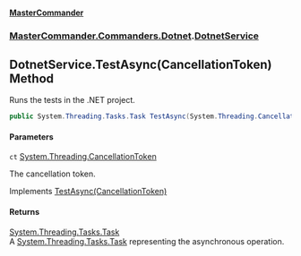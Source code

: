 #### [MasterCommander](MasterCommander.md 'MasterCommander')
### [MasterCommander.Commanders.Dotnet](MasterCommander.Commanders.Dotnet.md 'MasterCommander.Commanders.Dotnet').[DotnetService](DotnetService.md 'MasterCommander.Commanders.Dotnet.DotnetService')

## DotnetService.TestAsync(CancellationToken) Method

Runs the tests in the .NET project.

```csharp
public System.Threading.Tasks.Task TestAsync(System.Threading.CancellationToken ct=default(System.Threading.CancellationToken));
```
#### Parameters

<a name='MasterCommander.Commanders.Dotnet.DotnetService.TestAsync(System.Threading.CancellationToken).ct'></a>

`ct` [System.Threading.CancellationToken](https://docs.microsoft.com/en-us/dotnet/api/System.Threading.CancellationToken 'System.Threading.CancellationToken')

The cancellation token.

Implements [TestAsync(CancellationToken)](IDotnetService.TestAsync(CancellationToken).md 'MasterCommander.Commanders.Dotnet.IDotnetService.TestAsync(System.Threading.CancellationToken)')

#### Returns
[System.Threading.Tasks.Task](https://docs.microsoft.com/en-us/dotnet/api/System.Threading.Tasks.Task 'System.Threading.Tasks.Task')  
A [System.Threading.Tasks.Task](https://docs.microsoft.com/en-us/dotnet/api/System.Threading.Tasks.Task 'System.Threading.Tasks.Task') representing the asynchronous operation.